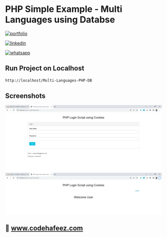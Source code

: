 # PHP Simple Example - Multi Languages using Databse

[![portfolio](https://img.shields.io/badge/my_portfolio-000?style=for-the-badge&logo=ko-fi&logoColor=white)](https://www.codehafeez.com/)

[![linkedin](https://img.shields.io/badge/linkedin-0A66C2?style=for-the-badge&logo=linkedin&logoColor=white)](https://www.linkedin.com/in/codehafeez/)

[![whatsapp](https://img.shields.io/badge/whatsapp-GREEN?style=for-the-badge&logo=whatsapp&logoColor=white)](https://api.whatsapp.com/send?phone=923123349398)


## Run Project on Localhost

```bash
http://localhost/Multi-Languages-PHP-DB
```    

## Screenshots
![](https://raw.githubusercontent.com/codehafeez/login-using-cookies/main/Screenshots/Output-01.png)
![](https://raw.githubusercontent.com/codehafeez/login-using-cookies/main/Screenshots/Output-02.png)


## 🔗 www.codehafeez.com
